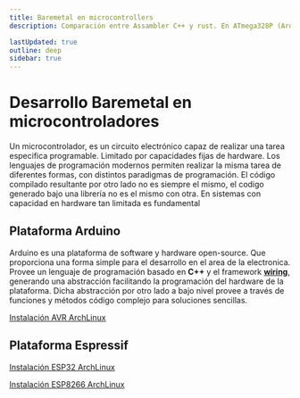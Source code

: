 ```yaml
---
title: Baremetal en microcontrollers
description: Comparación entre Assambler C++ y rust. En ATmega328P (Arduino Uno/Nano) y ESP32 Devkit 1

lastUpdated: true
outline: deep
sidebar: true
---
```


# Desarrollo Baremetal en microcontroladores

Un microcontrolador, es un circuito electrónico capaz de realizar una tarea especifica programable. Limitado por capacidades fijas de hardware. Los lenguajes de programación modernos permiten realizar la misma tarea de diferentes formas, con distintos paradigmas de programación. El código compilado resultante por otro lado no es siempre el mismo, el codigo generado bajo una librería no es el mismo con otra. En sistemas con capacidad en hardware tan limitada es fundamental

## Plataforma Arduino

Arduino es una plataforma de software y hardware open-source. Que proporciona una forma simple para el desarrollo en el area de la electronica. Provee un lenguaje de programación basado en **C++** y el framework [**wiring**](https://wiring.org.co/), generando una abstracción facilitando la programación del hardware de la plataforma. Dicha abstracción por otro lado a bajo nivel provee a través de funciones y métodos código complejo para soluciones sencillas.

[Instalación AVR ArchLinux](./installation_AVR)

## Plataforma Espressif

<Badge type="danger" text="incompleto" />

[Instalación ESP32 ArchLinux](./installation_ESP32)

[Instalación ESP8266 ArchLinux](./installation_ESP8266)